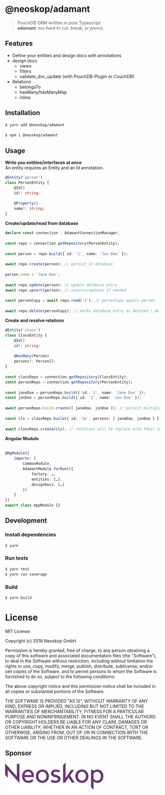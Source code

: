 # @neoskop/adamant

> PouchDB ORM written in pure Typescript  
> **adamant**: *too hard to cut, break, or pierce.*

## Features

 - Define your entities and design docs with annotations
 - design docs
    - views
    - filters
    - validate_doc_update (with PouchDB-Plugin or CouchDB)
 - Relations
    - belongsTo
    - hasMany/hasManyMap
    - inline

## Installation
```bash
$ yarn add @neoskop/adamant

$ npm i @neoskop/adamant
```

## Usage

**Write you entities/interfaces at once**  
An entity requires an Entity and an Id annotation.

```typescript
@Entity('person')
class PersonEntity {
    @Id()
    id!: string;
    
    @Property()
    name?: string;
}
```

**Create/update/read from database**

```typescript
declare const connection : AdamantConnectionManager;

const repo = connection.getRepository(PersonEntity);

const person = repo.build({ id: '1', name: 'Jon Doe' });

await repo.create(person); // persist in database

person.name = 'Jane Doe';

await repo.update(person); // update database entry
await repo.upsert(person); // inserts/updates if needed

const personCopy = await repo.read('1'); // personCopy equals person

await repo.delete(personCopy); // marks database entry as deleted (_deleted = true)
```

**Create and resolve relations**

```typescript
@Entity('class')
class ClassEntity {
    @Id()
    id!: string;
    
    @HasMany(Person)
    persons?: Person[];
}

const classRepo = connection.getRepository(ClassEntity);
const personRepo = connection.getRepository(PersonEntity);

const janeDoe = personRepo.build({ id: '1', name: 'Jane Doe' });
const jonDoe = personRepo.build({ id: '2', name: 'Jon Doe' });

await personRepo.build.create([ janeDoe, jonDoe ]); // persist multiple entities at once

const cls = classRepo.build({ id: '2a', persons: [ janeDoe, jonDoe ] });

await classRepo.create(cls); // relations will be replace with their id's

```

**Angular Module**

```typescript

@NgModule({
    imports: [
        CommonModule,
        AdamantModule.forRoot({
            factory: …,
            entities: […],
            designDocs: […]
        })
    ]
})
export class AppModule {}

```

## Development

### Install dependencies

```bash
$ yarn
```

### Run tests

```bash
$ yarn test
$ yarn run coverage
```

### Build

```bash
$ yarn build
```

# License

MIT License

Copyright (c) 2018 Neoskop GmbH

Permission is hereby granted, free of charge, to any person obtaining a copy
of this software and associated documentation files (the "Software"), to deal
in the Software without restriction, including without limitation the rights
to use, copy, modify, merge, publish, distribute, sublicense, and/or sell
copies of the Software, and to permit persons to whom the Software is
furnished to do so, subject to the following conditions:

The above copyright notice and this permission notice shall be included in all
copies or substantial portions of the Software.

THE SOFTWARE IS PROVIDED "AS IS", WITHOUT WARRANTY OF ANY KIND, EXPRESS OR
IMPLIED, INCLUDING BUT NOT LIMITED TO THE WARRANTIES OF MERCHANTABILITY,
FITNESS FOR A PARTICULAR PURPOSE AND NONINFRINGEMENT. IN NO EVENT SHALL THE
AUTHORS OR COPYRIGHT HOLDERS BE LIABLE FOR ANY CLAIM, DAMAGES OR OTHER
LIABILITY, WHETHER IN AN ACTION OF CONTRACT, TORT OR OTHERWISE, ARISING FROM,
OUT OF OR IN CONNECTION WITH THE SOFTWARE OR THE USE OR OTHER DEALINGS IN THE
SOFTWARE.

## Sponsor

[![Neoskop GmbH][neoskop-image]][neoskop-url]

[neoskop-image]: ./neoskop.png
[neoskop-url]: https://www.neoskop.de/
